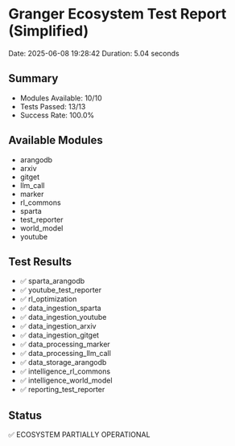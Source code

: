 # Granger Ecosystem Test Report (Simplified)

Date: 2025-06-08 19:28:42
Duration: 5.04 seconds

## Summary
- Modules Available: 10/10
- Tests Passed: 13/13
- Success Rate: 100.0%

## Available Modules
- arangodb
- arxiv
- gitget
- llm_call
- marker
- rl_commons
- sparta
- test_reporter
- world_model
- youtube

## Test Results
- ✅ sparta_arangodb
- ✅ youtube_test_reporter
- ✅ rl_optimization
- ✅ data_ingestion_sparta
- ✅ data_ingestion_youtube
- ✅ data_ingestion_arxiv
- ✅ data_ingestion_gitget
- ✅ data_processing_marker
- ✅ data_processing_llm_call
- ✅ data_storage_arangodb
- ✅ intelligence_rl_commons
- ✅ intelligence_world_model
- ✅ reporting_test_reporter

## Status
✅ ECOSYSTEM PARTIALLY OPERATIONAL
